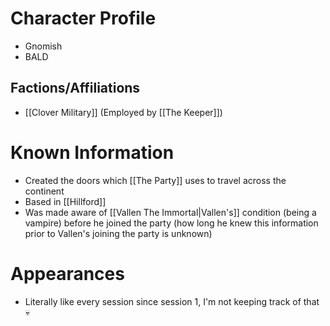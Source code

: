 # Character Profile
- Gnomish
- BALD
## Factions/Affiliations
- [[Clover Military]] (Employed by [[The Keeper]])

# Known Information
- Created the doors which [[The Party]] uses to travel across the continent
- Based in [[Hillford]]
- Was made aware of [[Vallen The Immortal|Vallen's]] condition (being a vampire) before he joined the party (how long he knew this information prior to Vallen's joining the party is unknown)

# Appearances
- Literally like every session since session 1, I'm not keeping track of that 💀